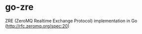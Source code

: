 # go-zre

ZRE (ZeroMQ Realtime Exchange Protocol) implementation in Go (http://rfc.zeromq.org/spec:20)
